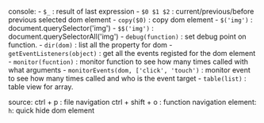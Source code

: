 console:
    - `$_` : result of last expression
    - `$0 $1 $2` : current/previous/before previous selected dom element
    - `copy($0)` : copy dom element
    - `$('img')` : document.querySelector('img')
    - `$$('img')` : document.querySelectorAll('img')
    - `debug(function)` : set debug point on function.
    - `dir(dom)` : list all the property for dom
    - `getEventListeners(object)` :  get all the events registed for the dom element
    - `monitor(fucntion)` : monitor function to see how many times called with what arguments
    - `monitorEvents(dom, ['click', 'touch')` : monitor event to see how many times called and who is the event target
    - `table(list)` : table view for array.

source:
    ctrl + p : file navigation
    ctrl + shift + o : function navigation
element:
    `h`: quick hide dom element
